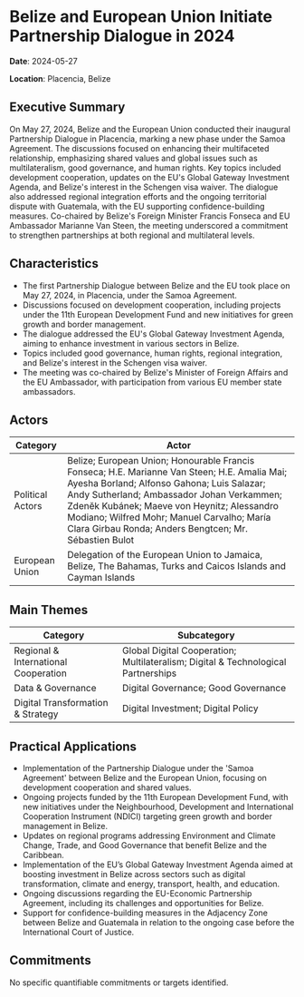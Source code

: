 # Belize and European Union Initiate Partnership Dialogue in 2024

**Date**: 2024-05-27

**Location**: Placencia, Belize

## Executive Summary

On May 27, 2024, Belize and the European Union conducted their inaugural Partnership Dialogue in Placencia, marking a new phase under the Samoa Agreement. The discussions focused on enhancing their multifaceted relationship, emphasizing shared values and global issues such as multilateralism, good governance, and human rights. Key topics included development cooperation, updates on the EU's Global Gateway Investment Agenda, and Belize's interest in the Schengen visa waiver. The dialogue also addressed regional integration efforts and the ongoing territorial dispute with Guatemala, with the EU supporting confidence-building measures. Co-chaired by Belize's Foreign Minister Francis Fonseca and EU Ambassador Marianne Van Steen, the meeting underscored a commitment to strengthen partnerships at both regional and multilateral levels.

## Characteristics

- The first Partnership Dialogue between Belize and the EU took place on May 27, 2024, in Placencia, under the Samoa Agreement.
- Discussions focused on development cooperation, including projects under the 11th European Development Fund and new initiatives for green growth and border management.
- The dialogue addressed the EU's Global Gateway Investment Agenda, aiming to enhance investment in various sectors in Belize.
- Topics included good governance, human rights, regional integration, and Belize's interest in the Schengen visa waiver.
- The meeting was co-chaired by Belize's Minister of Foreign Affairs and the EU Ambassador, with participation from various EU member state ambassadors.

## Actors

| Category | Actor |
| --- | --- |
| Political Actors | Belize; European Union; Honourable Francis Fonseca; H.E. Marianne Van Steen; H.E. Amalia Mai; Ayesha Borland; Alfonso Gahona; Luis Salazar; Andy Sutherland; Ambassador Johan Verkammen; Zdenĕk Kubánek; Maeve von Heynitz; Alessandro Modiano; Wilfred Mohr; Manuel Carvalho; María Clara Girbau Ronda; Anders Bengtcen; Mr. Sébastien Bulot |
| European Union | Delegation of the European Union to Jamaica, Belize, The Bahamas, Turks and Caicos Islands and Cayman Islands |

## Main Themes

| Category | Subcategory |
| --- | --- |
| Regional & International Cooperation | Global Digital Cooperation; Multilateralism; Digital & Technological Partnerships |
| Data & Governance | Digital Governance; Good Governance |
| Digital Transformation & Strategy | Digital Investment; Digital Policy |

## Practical Applications

- Implementation of the Partnership Dialogue under the 'Samoa Agreement' between Belize and the European Union, focusing on development cooperation and shared values.
- Ongoing projects funded by the 11th European Development Fund, with new initiatives under the Neighbourhood, Development and International Cooperation Instrument (NDICI) targeting green growth and border management in Belize.
- Updates on regional programs addressing Environment and Climate Change, Trade, and Good Governance that benefit Belize and the Caribbean.
- Implementation of the EU’s Global Gateway Investment Agenda aimed at boosting investment in Belize across sectors such as digital transformation, climate and energy, transport, health, and education.
- Ongoing discussions regarding the EU-Economic Partnership Agreement, including its challenges and opportunities for Belize.
- Support for confidence-building measures in the Adjacency Zone between Belize and Guatemala in relation to the ongoing case before the International Court of Justice.

## Commitments

No specific quantifiable commitments or targets identified.